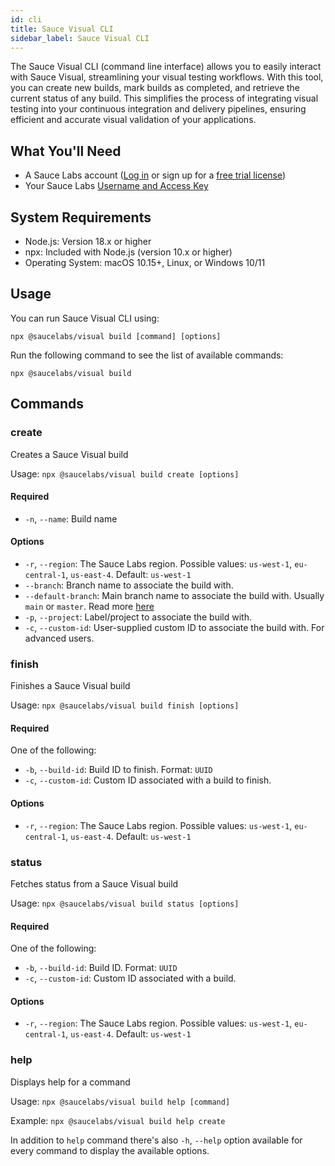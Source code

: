 ```yaml
---
id: cli
title: Sauce Visual CLI
sidebar_label: Sauce Visual CLI
---
```


The Sauce Visual CLI (command line interface) allows you to easily interact with Sauce Visual, streamlining your visual testing workflows. With this tool, you can create new builds, mark builds as completed, and retrieve the current status of any build. This simplifies the process of integrating visual testing into your continuous integration and delivery pipelines, ensuring efficient and accurate visual validation of your applications.

## What You'll Need

- A Sauce Labs account ([Log in](https://accounts.saucelabs.com/am/XUI/#login/) or sign up for a [free trial license](https://saucelabs.com/sign-up))
- Your Sauce Labs [Username and Access Key](https://app.saucelabs.com/user-settings)

## System Requirements

- Node.js: Version 18.x or higher
- npx: Included with Node.js (version 10.x or higher)
- Operating System: macOS 10.15+, Linux, or Windows 10/11

## Usage

You can run Sauce Visual CLI using:

 `npx @saucelabs/visual build [command] [options]`

Run the following command to see the list of available commands:

 `npx @saucelabs/visual build`

## Commands

### create 

Creates a Sauce Visual build

Usage: `npx @saucelabs/visual build create [options]`

#### Required

- `-n`, `--name`: Build name

#### Options

- `-r`, `--region`: The Sauce Labs region. Possible values: `us-west-1`, `eu-central-1`, `us-east-4`. Default: `us-west-1`
- `--branch`: Branch name to associate the build with.
- `--default-branch`: Main branch name to associate the build with. Usually `main` or `master`. Read more [here](https://docs.saucelabs.com/visual-testing/workflows/ci/)
- `-p`, `--project`: Label/project to associate the build with.
- `-c`, `--custom-id`: User-supplied custom ID to associate the build with. For advanced users.

### finish

Finishes a Sauce Visual build

Usage: `npx @saucelabs/visual build finish [options]`

#### Required

One of the following:

- `-b`, `--build-id`: Build ID to finish. Format: `UUID`
- `-c`, `--custom-id`: Custom ID associated with a build to finish.

#### Options
- `-r`, `--region`: The Sauce Labs region. Possible values: `us-west-1`, `eu-central-1`, `us-east-4`. Default: `us-west-1`

### status

Fetches status from a Sauce Visual build

Usage: `npx @saucelabs/visual build status [options]`

#### Required

One of the following:

- `-b`, `--build-id`: Build ID. Format: `UUID`
- `-c`, `--custom-id`: Custom ID associated with a build.

#### Options

- `-r`, `--region`: The Sauce Labs region. Possible values: `us-west-1`, `eu-central-1`, `us-east-4`. Default: `us-west-1`

### help

Displays help for a command

Usage: `npx @saucelabs/visual build help [command]`

Example: `npx @saucelabs/visual build help create`

In addition to `help` command there's also `-h`, `--help` option available for every command to display the available options.
